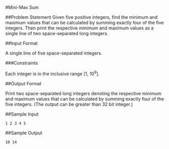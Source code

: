 #Mini-Max Sum

##Problem Statement
Given five positive integers, find the minimum and maximum values that can be calculated by summing exactly four of the five integers. Then print the respective minimum and maximum values as a single line of two space-separated long integers.

##Input Format

A single line of five space-separated integers.

###Constraints

Each integer is in the inclusive range [1, 10<sup>9</sup>].

##Output Format

Print two space-separated long integers denoting the respective minimum and maximum values that can be calculated by summing exactly four of the five integers. (The output can be greater than 32 bit integer.)

##Sample Input

```
1 2 3 4 5
```

##Sample Output

```
10 14
```